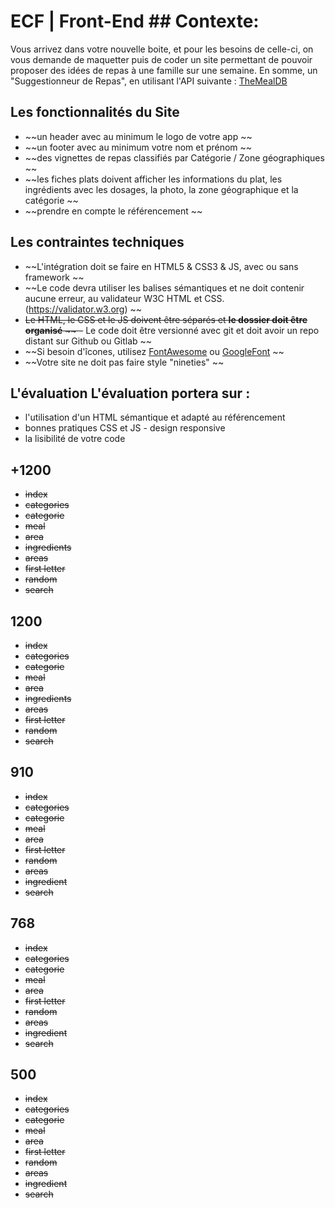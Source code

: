 # ECF | Front-End ## Contexte:

Vous arrivez dans votre nouvelle boite, et pour les besoins de celle-ci, on vous demande de maquetter puis de coder un site permettant de pouvoir proposer des idées de repas à une famille sur une semaine. En somme, un "Suggestionneur de Repas", en utilisant l'API suivante : [TheMealDB](https://www.themealdb.com)

## Les fonctionnalités du Site

- ~~un header avec au minimum le logo de votre app ~~
- ~~un footer avec au minimum votre nom et prénom ~~
- ~~des vignettes de repas classifiés par Catégorie / Zone géographiques ~~
- ~~les fiches plats doivent afficher les informations du plat, les ingrédients avec les dosages, la photo, la zone géographique et la catégorie ~~
- ~~prendre en compte le référencement ~~

## Les contraintes techniques

- ~~L'intégration doit se faire en HTML5 & CSS3 & JS, avec ou sans framework ~~
- ~~Le code devra utiliser les balises sémantiques et ne doit contenir aucune erreur, au validateur W3C HTML et CSS.(https://validator.w3.org) ~~
- ~~Le HTML, le CSS et le JS doivent être séparés et **le dossier doit être organisé** ~~ -~~ Le code doit être versionné avec git et doit avoir un repo distant sur Github ou Gitlab ~~
- ~~Si besoin d'îcones, utilisez [FontAwesome](https://fontawesome.com/icons) ou [GoogleFont](https://fonts.google.com/icons) ~~
- ~~Votre site ne doit pas faire style "nineties" ~~

## L'évaluation L'évaluation portera sur :

- l'utilisation d'un HTML sémantique et adapté au référencement
- bonnes pratiques CSS et JS - design responsive
- la lisibilité de votre code

## +1200

- ~~index~~
- ~~categories~~
- ~~categorie~~
- ~~meal~~
- ~~area~~
- ~~ingredients~~
- ~~areas~~
- ~~first letter~~
- ~~random~~
- ~~search~~

## 1200

- ~~index~~
- ~~categories~~
- ~~categorie~~
- ~~meal~~
- ~~area~~
- ~~ingredients~~
- ~~areas~~
- ~~first letter~~
- ~~random~~
- ~~search~~

## 910

- ~~index~~
- ~~categories~~
- ~~categorie~~
- ~~meal~~
- ~~area~~
- ~~first letter~~
- ~~random~~
- ~~areas~~
- ~~ingredient~~
- ~~search~~

## 768

- ~~index~~
- ~~categories~~
- ~~categorie~~
- ~~meal~~
- ~~area~~
- ~~first letter~~
- ~~random~~
- ~~areas~~
- ~~ingredient~~
- ~~search~~

## 500

- ~~index~~
- ~~categories~~
- ~~categorie~~
- ~~meal~~
- ~~area~~
- ~~first letter~~
- ~~random~~
- ~~areas~~
- ~~ingredient~~
- ~~search~~
